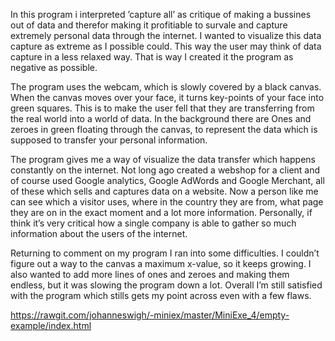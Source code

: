 In this program i interpreted ’capture all’ as critique of making a bussines out of data and therefor making it profitiable to survale and capture extremely personal data through the internet. I wanted to visualize this data capture as extreme as I possible could. This way the user may think of data capture in a less relaxed way. That is way I created it the program as negative as possible. 

The program uses the webcam, which is slowly covered by a black canvas. When the canvas moves over your face, it turns key-points of your face into green squares. This is to make the user fell that they are transferring from the real world into a world of data. In the background there are Ones and zeroes in green floating through the canvas, to represent the data which is supposed to transfer your personal information. 

The program gives me a way of visualize the data transfer which happens constantly on the internet. Not long ago created a webshop for a client and of course used Google analytics, Google AdWords and Google Merchant, all of these which sells and captures data on a website. Now a person like me can see which a visitor uses, where in the country they are from, what page they are on in the exact moment and a lot more information. Personally, if think it’s very critical how a single company is able to gather so much information about the users of the internet. 

Returning to comment on my program I ran into some difficulties. I couldn’t figure out a way to the canvas a maximum x-value, so it keeps growing. I also wanted to add more lines of ones and zeroes and making them endless, but it was slowing the program down a lot. Overall I’m still satisfied with the program which stills gets my point across even with a few flaws. 


https://rawgit.com/johanneswigh/-miniex/master/MiniExe_4/empty-example/index.html

